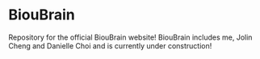 # BiouBrain
Repository for the official BiouBrain website! BiouBrain includes me, Jolin Cheng and Danielle Choi and is currently under construction!
